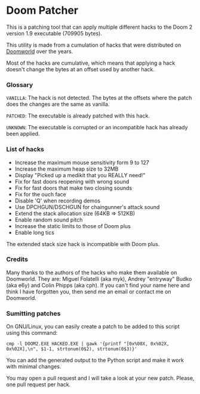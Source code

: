 # Doom Patcher

This is a patching tool that can apply multiple different hacks to the Doom 2 version 1.9 executable (709905 bytes).

This utility is made from a cumulation of hacks that were distributed on [Doomworld](https://www.doomworld.com/) over the years.

Most of the hacks are cumulative, which means that applying a hack doesn't change the bytes at an offset used by another hack.

### Glossary

`VANILLA`: The hack is not detected. The bytes at the offsets where the patch does the changes are the same as vanilla.

`PATCHED`: The executable is already patched with this hack.

`UNKNOWN`: The executable is corrupted or an incompatible hack has already been applied.

### List of hacks

* Increase the maximum mouse sensitivity form 9 to 127
* Increase the maximum heap size to 32MB
* Display "Picked up a medikit that you REALLY need!"
* Fix for fast doors reopening with wrong sound
* Fix for fast doors that make two closing sounds
* Fix for the ouch face
* Disable 'Q' when recording demos
* Use DPCHGUN/DSCHGUN for chaingunner's attack sound
* Extend the stack allocation size (64KB => 512KB)
* Enable random sound pitch
* Increase the static limits to those of Doom plus
* Enable long tics

The extended stack size hack is incompatible with Doom plus.

### Credits

Many thanks to the authors of the hacks who make them available on Doomworld. They are: Miguel Folatelli (aka myk), Andrey "entryway" Budko (aka e6y) and Colin Phipps (aka cph). If you can't find your name here and think I have forgotten you, then send me an email or contact me on Doomworld.

### Sumitting patches

On GNU/Linux, you can easily create a patch to be added to this script using this command:

`cmp -l DOOM2.EXE HACKED.EXE | gawk '{printf "[0x%08X, 0x%02X, 0x%02X],\n", $1-1, strtonum(0$2), strtonum(0$3)}'`

You can add the generated output to the Python script and make it work with minimal changes.

You may open a pull request and I will take a look at your new patch. Please, one pull request per hack.

